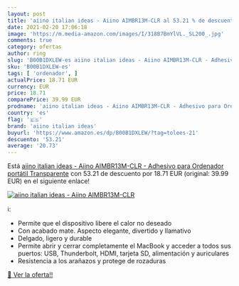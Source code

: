 ```yaml
---
layout: post
title: 'aiino italian ideas - Aiino AIMBR13M-CLR al 53.21 % de descuento'
date: 2021-02-20 17:06:18
image: 'https://m.media-amazon.com/images/I/318B7BmYlVL._SL200_.jpg'
comments: true
category: ofertas
author: ring
slug: 'B00B1DXLEW-es aiino italian ideas - Aiino AIMBR13M-CLR - Adhesivo para...'
sku: 'B00B1DXLEW-es'
tags: [ 'ordenador', ]
actualPrice: 18.71 EUR
currency: EUR
price: 18.71
comparePrice: 39.99 EUR
prodname: 'aiino italian ideas - Aiino AIMBR13M-CLR - Adhesivo para Ordenador portátil  Transparente'
country: 'es'
flag: '🇪🇸'
brand: 'aiino italian ideas'
buyurl: 'https://www.amazon.es/dp/B00B1DXLEW/?tag=tolees-21'
descuento: '53.21'
average: '20.73'
---
```


Está [aiino italian ideas - Aiino AIMBR13M-CLR - Adhesivo para Ordenador portátil  Transparente](https://www.amazon.es/dp/B00B1DXLEW/?tag=tolees-21) con 53.21 de descuento por 18.71 EUR (original: 39.99 EUR) en el siguiente enlace!

[![aiino italian ideas - Aiino AIMBR13M-CLR](https://m.media-amazon.com/images/I/318B7BmYlVL._SL200_.jpg)](https://www.amazon.es/dp/B00B1DXLEW/?tag=tolees-21)

ℹ️:

- Permite que el dispositivo libere el calor no deseado
- Con acabado mate. Aspecto elegante, divertido y llamativo
- Delgado, ligero y durable
- Permite abrir y cerrar completamente el MacBook y acceder a todos sus puertos: USB, Thunderbolt, HDMI, tarjeta SD, alimentación y auriculares
- Resistencia a los arañazos y protege de rozaduras

[🛒 Ver la oferta!!](https://www.amazon.es/dp/B00B1DXLEW/?tag=tolees-21)
